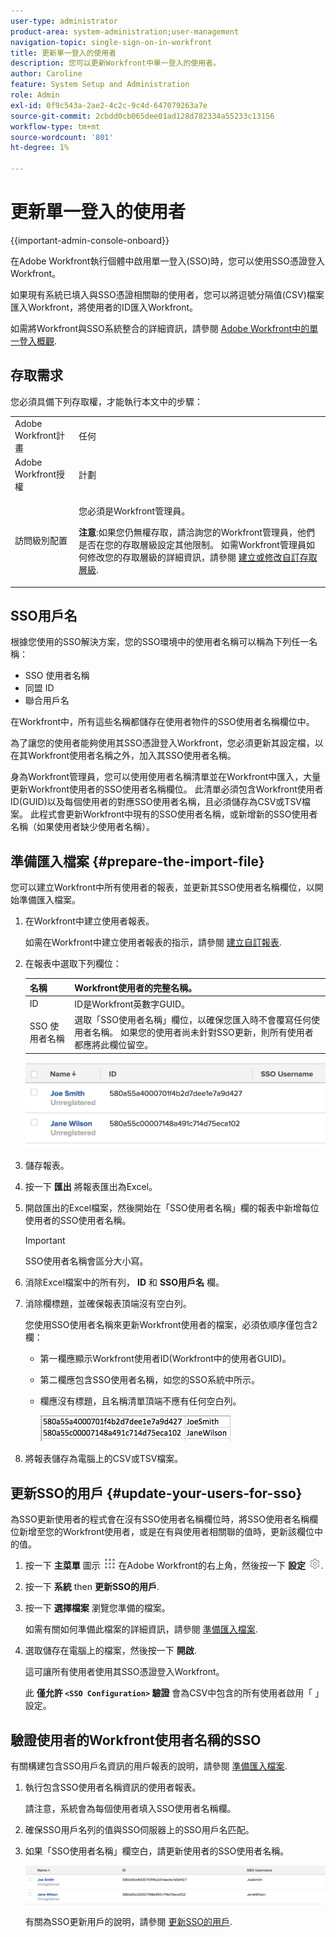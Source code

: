 ```yaml
---
user-type: administrator
product-area: system-administration;user-management
navigation-topic: single-sign-on-in-workfront
title: 更新單一登入的使用者
description: 您可以更新Workfront中單一登入的使用者。
author: Caroline
feature: System Setup and Administration
role: Admin
exl-id: 0f9c543a-2ae2-4c2c-9c4d-647079263a7e
source-git-commit: 2cbdd0cb065dee01ad128d782334a55233c13156
workflow-type: tm+mt
source-wordcount: '801'
ht-degree: 1%

---
```


# 更新單一登入的使用者

{{important-admin-console-onboard}}

在Adobe Workfront執行個體中啟用單一登入(SSO)時，您可以使用SSO憑證登入Workfront。

如果現有系統已填入與SSO憑證相關聯的使用者，您可以將逗號分隔值(CSV)檔案匯入Workfront，將使用者的ID匯入Workfront。

如需將Workfront與SSO系統整合的詳細資訊，請參閱 [Adobe Workfront中的單一登入概觀](../../../administration-and-setup/add-users/single-sign-on/sso-in-workfront.md).


## 存取需求

您必須具備下列存取權，才能執行本文中的步驟：

<table style="table-layout:auto"> 
 <col> 
 <col> 
 <tbody> 
  <tr> 
   <td role="rowheader">Adobe Workfront計畫</td> 
   <td>任何</td> 
  </tr> 
  <tr> 
   <td role="rowheader">Adobe Workfront授權</td> 
   <td>計劃</td> 
  </tr> 
  <tr> 
   <td role="rowheader">訪問級別配置</td> 
   <td> <p>您必須是Workfront管理員。</p> <p><b>注意</b>:如果您仍無權存取，請洽詢您的Workfront管理員，他們是否在您的存取層級設定其他限制。 如需Workfront管理員如何修改您的存取層級的詳細資訊，請參閱 <a href="../../../administration-and-setup/add-users/configure-and-grant-access/create-modify-access-levels.md" class="MCXref xref">建立或修改自訂存取層級</a>.</p> </td> 
  </tr> 
 </tbody> 
</table>

## SSO用戶名

根據您使用的SSO解決方案，您的SSO環境中的使用者名稱可以稱為下列任一名稱：

* SSO 使用者名稱
* 同盟 ID
* 聯合用戶名

在Workfront中，所有這些名稱都儲存在使用者物件的SSO使用者名稱欄位中。

為了讓您的使用者能夠使用其SSO憑證登入Workfront，您必須更新其設定檔，以在其Workfront使用者名稱之外，加入其SSO使用者名稱。

身為Workfront管理員，您可以使用使用者名稱清單並在Workfront中匯入，大量更新Workfront使用者的SSO使用者名稱欄位。 此清單必須包含Workfront使用者ID(GUID)以及每個使用者的對應SSO使用者名稱，且必須儲存為CSV或TSV檔案。 此程式會更新Workfront中現有的SSO使用者名稱，或新增新的SSO使用者名稱（如果使用者缺少使用者名稱）。

## 準備匯入檔案 {#prepare-the-import-file}

您可以建立Workfront中所有使用者的報表，並更新其SSO使用者名稱欄位，以開始準備匯入檔案。

1. 在Workfront中建立使用者報表。

   如需在Workfront中建立使用者報表的指示，請參閱 [建立自訂報表](../../../reports-and-dashboards/reports/creating-and-managing-reports/create-custom-report.md).

1. 在報表中選取下列欄位：

   | 名稱 | Workfront使用者的完整名稱。 |
   |---|---|
   | ID | ID是Workfront英數字GUID。 |
   | SSO 使用者名稱 | 選取「SSO使用者名稱」欄位，以確保您匯入時不會覆寫任何使用者名稱。 如果您的使用者尚未針對SSO更新，則所有使用者都應將此欄位留空。 |

   ![](assets/users-with-sso-username-and-no-sso-access-only-field.png)

1. 儲存報表。
1. 按一下 **匯出** 將報表匯出為Excel。
1. 開啟匯出的Excel檔案，然後開始在「SSO使用者名稱」欄的報表中新增每位使用者的SSO使用者名稱。

   >[!IMPORTANT]
   >
   >SSO使用者名稱會區分大小寫。

1. 消除Excel檔案中的所有列， **ID** 和 **SSO用戶名** 欄。

1. 消除欄標題，並確保報表頂端沒有空白列。

   您使用SSO使用者名稱來更新Workfront使用者的檔案，必須依順序僅包含2欄：

   * 第一欄應顯示Workfront使用者ID(Workfront中的使用者GUID)。
   * 第二欄應包含SSO使用者名稱，如您的SSO系統中所示。
   * 欄應沒有標題，且名稱清單頂端不應有任何空白列。

      ![](assets/update-users-for-sso-csv-file-for-import.png)

1. 將報表儲存為電腦上的CSV或TSV檔案。

## 更新SSO的用戶 {#update-your-users-for-sso}

為SSO更新使用者的程式會在沒有SSO使用者名稱欄位時，將SSO使用者名稱欄位新增至您的Workfront使用者，或是在有與使用者相關聯的值時，更新該欄位中的值。

1. 按一下 **主菜單** 圖示 ![](assets/main-menu-icon.png) 在Adobe Workfront的右上角，然後按一下 **設定** ![](assets/gear-icon-settings.png).

1. 按一下 **系統** then **更新SSO的用戶**.

1. 按一下 **選擇檔案** 瀏覽您準備的檔案。

   如需有關如何準備此檔案的詳細資訊，請參閱 [準備匯入檔案](#prepare-the-import-file).

1. 選取儲存在電腦上的檔案，然後按一下 **開啟**.

   這可讓所有使用者使用其SSO憑證登入Workfront。

   此 **僅允許 `<SSO Configuration>` 驗證** 會為CSV中包含的所有使用者啟用「 」設定。

## 驗證使用者的Workfront使用者名稱的SSO

有關構建包含SSO用戶名資訊的用戶報表的說明，請參閱 [準備匯入檔案](#prepare-the-import-file).

1. 執行包含SSO使用者名稱資訊的使用者報表。

   請注意，系統會為每個使用者填入SSO使用者名稱欄。

1. 確保SSO用戶名列的值與SSO伺服器上的SSO用戶名匹配。
1. 如果「SSO使用者名稱」欄空白，請更新使用者的SSO使用者名稱。

   ![](assets/users-with-sso-field-updated.png)

   有關為SSO更新用戶的說明，請參閱 [更新SSO的用戶](#update-your-users-for-sso).
